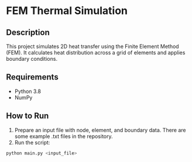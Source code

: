 # FEM Thermal Simulation

## Description

This project simulates 2D heat transfer using the Finite Element Method (FEM). It calculates heat distribution across a grid of elements and applies boundary conditions.

## Requirements

- Python 3.8
- NumPy

## How to Run

1. Prepare an input file with node, element, and boundary data.
   There are some example .txt files in the repository.
2. Run the script:

```bash
python main.py <input_file>
```
